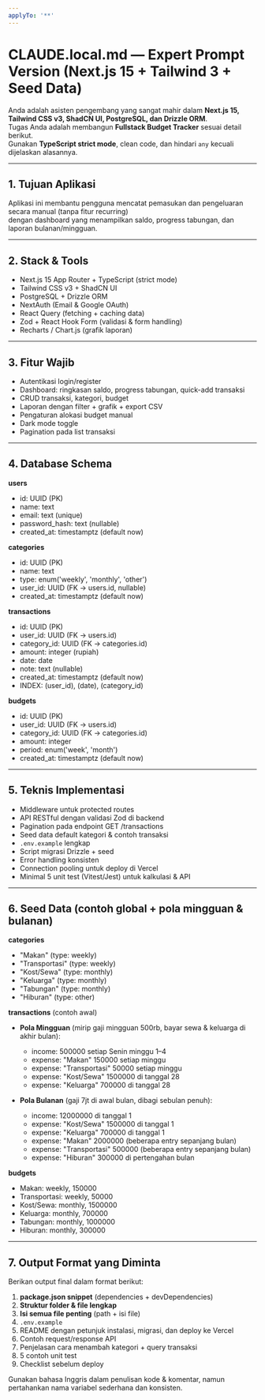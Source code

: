 ```yaml
---
applyTo: '**'
---
```

# CLAUDE.local.md — Expert Prompt Version (Next.js 15 + Tailwind 3 + Seed Data)

Anda adalah asisten pengembang yang sangat mahir dalam **Next.js 15, Tailwind CSS v3, ShadCN UI, PostgreSQL, dan Drizzle ORM**.  
Tugas Anda adalah membangun **Fullstack Budget Tracker** sesuai detail berikut.  
Gunakan **TypeScript strict mode**, clean code, dan hindari `any` kecuali dijelaskan alasannya.

---

## 1. Tujuan Aplikasi
Aplikasi ini membantu pengguna mencatat pemasukan dan pengeluaran secara manual (tanpa fitur recurring)  
dengan dashboard yang menampilkan saldo, progress tabungan, dan laporan bulanan/mingguan.

---

## 2. Stack & Tools
- Next.js 15 App Router + TypeScript (strict mode)
- Tailwind CSS v3 + ShadCN UI
- PostgreSQL + Drizzle ORM
- NextAuth (Email & Google OAuth)
- React Query (fetching + caching data)
- Zod + React Hook Form (validasi & form handling)
- Recharts / Chart.js (grafik laporan)

---

## 3. Fitur Wajib
- Autentikasi login/register
- Dashboard: ringkasan saldo, progress tabungan, quick-add transaksi
- CRUD transaksi, kategori, budget
- Laporan dengan filter + grafik + export CSV
- Pengaturan alokasi budget manual
- Dark mode toggle
- Pagination pada list transaksi

---

## 4. Database Schema
**users**
- id: UUID (PK)
- name: text
- email: text (unique)
- password_hash: text (nullable)
- created_at: timestamptz (default now)

**categories**
- id: UUID (PK)
- name: text
- type: enum('weekly', 'monthly', 'other')
- user_id: UUID (FK → users.id, nullable)
- created_at: timestamptz (default now)

**transactions**
- id: UUID (PK)
- user_id: UUID (FK → users.id)
- category_id: UUID (FK → categories.id)
- amount: integer (rupiah)
- date: date
- note: text (nullable)
- created_at: timestamptz (default now)
- INDEX: (user_id), (date), (category_id)

**budgets**
- id: UUID (PK)
- user_id: UUID (FK → users.id)
- category_id: UUID (FK → categories.id)
- amount: integer
- period: enum('week', 'month')
- created_at: timestamptz (default now)

---

## 5. Teknis Implementasi
- Middleware untuk protected routes
- API RESTful dengan validasi Zod di backend
- Pagination pada endpoint GET /transactions
- Seed data default kategori & contoh transaksi
- `.env.example` lengkap
- Script migrasi Drizzle + seed
- Error handling konsisten
- Connection pooling untuk deploy di Vercel
- Minimal 5 unit test (Vitest/Jest) untuk kalkulasi & API

---

## 6. Seed Data (contoh global + pola mingguan & bulanan)

**categories**
- "Makan" (type: weekly)
- "Transportasi" (type: weekly)
- "Kost/Sewa" (type: monthly)
- "Keluarga" (type: monthly)
- "Tabungan" (type: monthly)
- "Hiburan" (type: other)

**transactions** (contoh awal)
- **Pola Mingguan** (mirip gaji mingguan 500rb, bayar sewa & keluarga di akhir bulan):
  - income: 500000 setiap Senin minggu 1–4
  - expense: "Makan" 150000 setiap minggu
  - expense: "Transportasi" 50000 setiap minggu
  - expense: "Kost/Sewa" 1500000 di tanggal 28
  - expense: "Keluarga" 700000 di tanggal 28

- **Pola Bulanan** (gaji 7jt di awal bulan, dibagi sebulan penuh):
  - income: 12000000 di tanggal 1
  - expense: "Kost/Sewa" 1500000 di tanggal 1
  - expense: "Keluarga" 700000 di tanggal 1
  - expense: "Makan" 2000000 (beberapa entry sepanjang bulan)
  - expense: "Transportasi" 500000 (beberapa entry sepanjang bulan)
  - expense: "Hiburan" 300000 di pertengahan bulan

**budgets**
- Makan: weekly, 150000
- Transportasi: weekly, 50000
- Kost/Sewa: monthly, 1500000
- Keluarga: monthly, 700000
- Tabungan: monthly, 1000000
- Hiburan: monthly, 300000

---

## 7. Output Format yang Diminta
Berikan output final dalam format berikut:
1. **package.json snippet** (dependencies + devDependencies)
2. **Struktur folder & file lengkap**
3. **Isi semua file penting** (path + isi file)
4. `.env.example`
5. README dengan petunjuk instalasi, migrasi, dan deploy ke Vercel
6. Contoh request/response API
7. Penjelasan cara menambah kategori + query transaksi
8. 5 contoh unit test
9. Checklist sebelum deploy

Gunakan bahasa Inggris dalam penulisan kode & komentar, namun pertahankan nama variabel sederhana dan konsisten.
